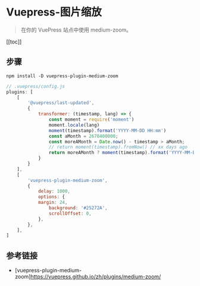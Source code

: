 # Vuepress-图片缩放
> 在你的 VuePress 站点中使用 medium-zoom。

[[toc]]

## 步骤
```
npm install -D vuepress-plugin-medium-zoom
```

```js
// .vuepress/config.js
plugins: [
    [
        '@vuepress/last-updated',
        {
            transformer: (timestamp, lang) => {
                const moment = require('moment')
                moment.locale(lang)
                moment(timestamp).format('YYYY-MM-DD HH:mm')
                const aMonth = 2678400000;
                const moreAMonth = Date.now() - timestamp > aMonth;
                // return moment(timestamp).fromNow() // xx days ago
                return moreAMonth ? moment(timestamp).format('YYYY-MM-DD HH:mm') : moment(timestamp).fromNow();
            }
        }
    ],
    [
        'vuepress-plugin-medium-zoom',
        {
            delay: 1000,
            options: {
            margin: 24,
                background: '#25272A',
                scrollOffset: 0,
            },
        },
    ],
]
```

## 参考链接
 - [vuepress-plugin-medium-zoom]https://vuepress.github.io/zh/plugins/medium-zoom/